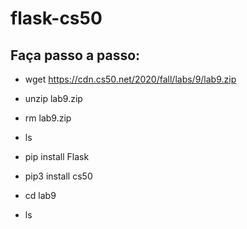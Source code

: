 # flask-cs50

## Faça passo a passo: 

-  wget https://cdn.cs50.net/2020/fall/labs/9/lab9.zip

-  unzip lab9.zip 

-  rm lab9.zip

-  ls
  
-  pip install Flask
  
-  pip3 install cs50
  
-  cd lab9
  
-  ls
